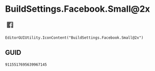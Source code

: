 # BuildSettings.Facebook.Small@2x
![](/img/BuildSettings.Facebook.Small@2x.png)

``` CSharp
EditorGUIUtility.IconContent("BuildSettings.Facebook.Small@2x")
```
## GUID
```
9115517695639967145
```

